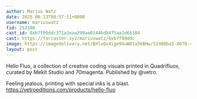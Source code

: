 ```yaml
---
author: Marius Watz
date: 2025-06-13T08:57:11+0000
username: mariuswatz
fid: 252180
cast_id: 0xb7f99ddc371a1eaa299ae01446d84f5aa1d6b184
cast: https://farcaster.xyz/mariuswatz/0xb7f99ddc
image: https://imagedelivery.net/BXluQx4ige9GuW0Ia56BHw/51980ba5-0078-4361-fc82-f2bc7ee5b600/original
layout: post
---
```

Hello Fluo, a collection of creative coding visuals printed in Quadrifluox, curated by Mekit Studio and 70magenta. Published by @vetro.  
  
Feeling jealous, printing with special inks is a blast.  
https://vetroeditions.com/products/hello-fluo  

<img src='https://imagedelivery.net/BXluQx4ige9GuW0Ia56BHw/51980ba5-0078-4361-fc82-f2bc7ee5b600/original' alt='' referrerpolicy='no-referrer'/>